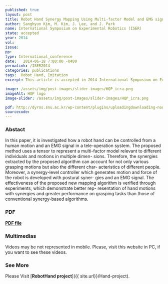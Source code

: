 ```yaml
---
published: true
layout: post
title: Robot Hand Synergy Mapping Using Multi-factor Model and EMG signal
author: Sanghyun Kim, M. Kim, J. Lee, and J. Park
name: International Symposium on Experimental Robotics (ISER)
state: accepted 
year: 2014
vol: 
issue: 
pp: 
type: International_conference
date:   2014-06-18 7:00:00 -0400
permalink: /ISER2014
categories: publications
tags:  Robot_Hand, Imitation
excerpt: This article is accepted in 2014 International Symposium on Experimental Robotics (ISER).

image: /assets/img/post-images/slider-images/HQP_icra.png
imageAlt: HQP logo
image-slider: /assets/img/post-images/slider-images/HQP_icra.png

pdf: http://dyros.snu.ac.kr/wp-content/plugins/uploadingdownloading-non-latin-filename/download.php?id=2281
sourcecode: 
---
```


### Abstact 
In this paper, it is investigated how a robot hand can be
controlled from a human motion and an EMG signal in a tele-operation
system. The proposed method uses a tensor to represent a multi-factor
model relevant to different individuals and motions in multiple dimen-
sions. Therefore, the synergies extracted by the proposed algorithm can
account for not only various grasping motions but also the different char-
acteristics of different people. Moreover, a synergy-level controller which
generates motion and force of the robot is developed with postural syner-
gies and an EMG signal. The effectiveness of the proposed new mapping
algorithm is verified through experiments, which demonstrate better rep-
resentation of hand motions with synergies and greater performance on
grasping tasks than those of conventional synergy-based algorithms.

### PDF 
[**PDF file**](http://dyros.snu.ac.kr/wp-content/plugins/uploadingdownloading-non-latin-filename/download.php?id=2281)


### Multimedias
Videos may be not represented in mobile. Please, visit this website in PC, if you want to see these videos. 

### See More
Please Visit [**RobotHand project**]({{ site.url}}/Hand-project).


